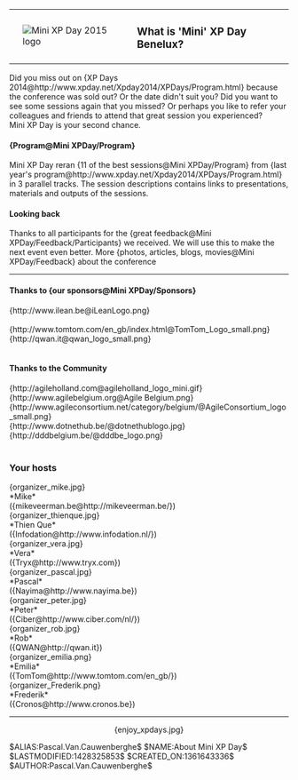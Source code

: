<table border="0">
  <tr>
    <td><img src="/html/Xpday2015/minixpdaylogo-website.png" style="margin:1em;" alt="Mini XP Day 2015 logo"/></td>
    <td><h3>What is 'Mini' XP Day Benelux?</h3></td>
  </tr>
</table>
<p>Did you miss out on  {XP Days 2014@http://www.xpday.net/Xpday2014/XPDays/Program.html} because the conference was sold out? Or the date didn't suit you? Did you want to see some sessions again that you missed? Or perhaps you like to refer your colleagues and friends to attend that great session you experienced?
  <br>
  Mini XP Day is your second chance.</p>

<div class="row-fluid">
  <div class="span6">
    <h4>{Program@Mini XPDay/Program}</h4>
    Mini XP Day reran {11 of the best sessions@Mini XPDay/Program} from {last year's program@http://www.xpday.net/Xpday2014/XPDays/Program.html} in 3 parallel tracks. The session descriptions contains links to presentations, materials and outputs of the sessions.
  </div>
  <div class="span6">
    <h4>Looking back</h4>
Thanks to all participants for the {great feedback@Mini XPDay/Feedback/Participants} we received. We will use this to make the next event even better.
More {photos, articles, blogs, movies@Mini XPDay/Feedback} about the conference
  </div>
</div>
<hr />
<div class="row-fluid">
  <div class="span6">
    <h4>Thanks to {our sponsors@Mini XPDay/Sponsors}</h4>
    <div class="row-fluid">
      <div class="span5 text-center spacedRow">{http://www.ilean.be@iLeanLogo.png} </div>
      <div class="span5 text-center spacedRow"><br />{http://www.tomtom.com/en_gb/index.html@TomTom_Logo_small.png}</div>
    </div>
    <div class="row-fluid">
      <div class="span5 text-center spacedRow"> {http://qwan.it@qwan_logo_small.png}</div>
      <div class="span5 text-center spacedRow"> &nbsp;</div>
    </div>

  </div>
  <div class="span6">
    <h4>Thanks to the Community</h4>
    <div class="row-fluid">
      <div class="span6 text-center spacedRow">{http://agileholland.com@agileholland_logo_mini.gif}</div>
      <div class="span6 text-center spacedRow">{http://www.agilebelgium.org@Agile Belgium.png}</div>
    </div>
    <div class="row-fluid">
      <div class="span6 text-center spacedRow"> {http://www.agileconsortium.net/category/belgium/@AgileConsortium_logo_small.png} </div>
      <div class="span6 text-center spacedRow">{http://www.dotnethub.be/@dotnethublogo.jpg}</div>
    </div>
    <div class="row-fluid">
      <div class="span6 text-center spacedRow"> {http://dddbelgium.be/@dddbe_logo.png}</div>
      <div class="span6 text-center spacedRow">&nbsp;</div>
    </div>
  </div>
</div>

<h3>Your hosts</h3>
<div class="row-fluid">
 <div class="span3 text-center">{organizer_mike.jpg}<br /> *Mike* <br />({mikeveerman.be@http://mikeveerman.be/})</div>
 <div class="span3 text-center">{organizer_thienque.jpg}<br /> *Thien Que* <br />({Infodation@http://www.infodation.nl/})</div>
 <div class="span3 text-center">{organizer_vera.jpg}<br /> *Vera* <br />({Tryx@http://www.tryx.com})</div>
 <div class="span3 text-center"> {organizer_pascal.jpg}<br /> *Pascal* <br />({Nayima@http://www.nayima.be})</div>
</div>
<div class="row-fluid">
 <div class="span3 text-center">{organizer_peter.jpg}<br /> *Peter* <br />({Ciber@http://www.ciber.com/nl/})</div>
 <div class="span3 text-center">{organizer_rob.jpg}<br /> *Rob* <br />({QWAN@http://qwan.it})</div>
 <div class="span3 text-center">{organizer_emilia.png}<br /> *Emilia* <br />({TomTom@http://www.tomtom.com/en_gb/})</div>
 <div class="span3 text-center">{organizer_Frederik.png}<br /> *Frederik* <br />({Cronos@http://www.cronos.be})</div>
</div>

---
<p align="center">{enjoy_xpdays.jpg}</p>
$ALIAS:Pascal.Van.Cauwenberghe$
$NAME:About Mini XP Day$
$LASTMODIFIED:1428325853$
$CREATED_ON:1361643336$
$AUTHOR:Pascal.Van.Cauwenberghe$
